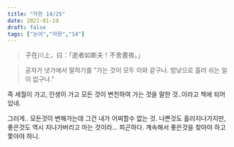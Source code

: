 ```yaml
---
title: "자한 14/25"
date: 2021-01-19
draft: false
tags: ["논어","자한","14"]
---
```


> 子在川上，曰：「逝者如斯夫！不舍晝夜。」

> 공자가 냇가에서 말하기를 "가는 것이 모두 이와 같구나. 밤낮으로 흘러 쉬는 일이 없구나."

즉 세월이 가고, 인생이 가고 모든 것이 변천하여 가는 것을 말한 것..이라고 책에 되어 있네.

그러게.. 모든것이 변해가는데 그건 내가 어찌할수 없는 것. 나쁜것도 흘러지나가지만, 좋은것도 역시 지나가버리고 마는 것이라... 피곤하다. 계속해서 좋은것을 찾아야 하고 쫓아야 하니.
